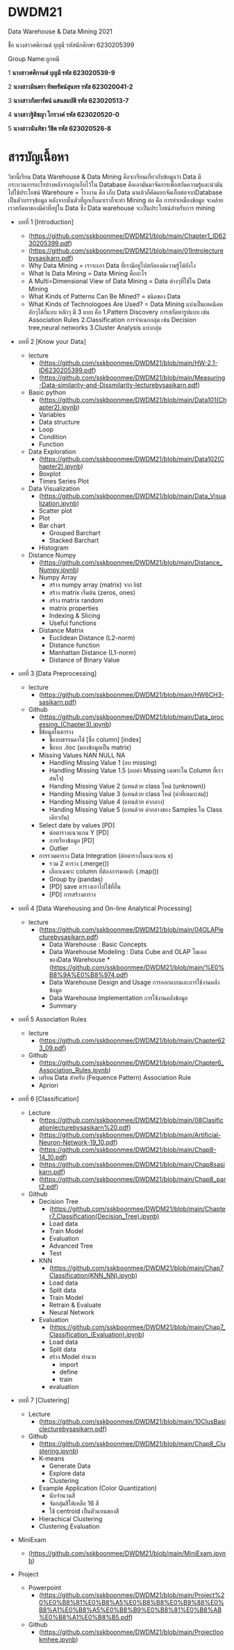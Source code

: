 # DWDM21
Data Warehouse &amp;  Data Mining 2021

ชื่อ นางสาวศศิกานต์  บุญมี รหัสนักศึกษา 6230205399

Group Name:ลูกหมี

1 **นางสาวศศิกานต์ บุญมี
รหัส 623020539-9**

2 **นางสาวมินตรา ทิพยรัตน์สุนทร
รหัส 623020041-2**

3 **นางสาวกัลยารัตน์ แสนสมบัติ
รหัส 623020513-7**

4 **นางสาวฐิติชญา ไกรวงค์
รหัส 623020520-0**

5 **นางสาวนันทิชา วิชิต
รหัส 623020526-8**

# สารบัญเนื้อหา

วิชานี้เรียน Data Warehouse & Data Mining คือจะเรียนเกี่ยวกับข้อมูลว่า Data มีกระบวนการอะไรบ้างหลังจากถูกเก็บไว้ใน Database คือเอามันมาจัดการเพื่อสกัดความรู้และนำมันไปใช้ประโยชน์
Warehoure = โรงงาน คือ เก็บ Data มาแล้วก็คัดแยกจัดเก็บต่อจากDatabase เป็นตัวบรรจุข้อมูล หลังจากนั้นตัวที่ถูกเก็บมาเราก็จะทำ Mining ต่อ คือ การทำเหมืองข้อมูล จะคล้ายเราสกัดหาของมีค่าที่อยู่ใน Data 
ซึ่ง Data warehouse จะเป็นประโยชน์สำหรับการ mining

* บทที่ 1 [Introduction]
  * (https://github.com/sskboonmee/DWDM21/blob/main/Chapter1_ID6230205399.pdf)
  * (https://github.com/sskboonmee/DWDM21/blob/main/01Introlecturebysasikarn.pdf)
  * Why Data Mining = เราจะเอา Data ที่เรามีอยู่ไปสกัลองค์ความรู้ได้ยังไง 
  * What Is Data Mining = Data Mining คืออะไร
  * A Multi=Dimensional View of Data Mining = Data ต่างๆที่ใช้ใน Data Mining 
  * What Kinds of Patterns Can Be Mined? = ชนิดของ Data 
  * What Kinds of Technologoes Are Used? = Data Mining แบ่งเป็นเทคนิคหลักๆได้กี่แบบ
    หลักๆ มี 3 แบบ คือ 
    1.Pattern Discovery การสกัดหารูปแบบ  เช่น Association Rules 
    2.Classification การจำแนกกลุ่ม เช่น Decision tree,neural networks 
    3.Cluster Analysis แบ่งกลุ่ม 

* บทที่ 2 [Know your Data] 
  * lecture
    * (https://github.com/sskboonmee/DWDM21/blob/main/HW-2.1-ID6230205399.pdf)
    * (https://github.com/sskboonmee/DWDM21/blob/main/Measuring-Data-similarity-and-Dissmilarity-lecturebysasikarn.pdf)
  * Basic python
    * (https://github.com/sskboonmee/DWDM21/blob/main/Data101(Chapter2).ipynb)
     * Variables
     * Data structure
     * Loop
     * Condition
     * Function
  * Data Exploration
    * (https://github.com/sskboonmee/DWDM21/blob/main/Data102(Chapter2).ipynb) 
     * Boxplot
     * Times Series Plot 
  * Data Visualization 
    * (https://github.com/sskboonmee/DWDM21/blob/main/Data_Visualization.ipynb)
     * Scatter plot
     * Plot
     * Bar chart
       * Grouped Barchart
       * Stacked Barchart
     * Histogram 
  * Distance Numpy
    * (https://github.com/sskboonmee/DWDM21/blob/main/Distance_Numpy.ipynb)
     * Numpy Array
       * สร้าง numpy array (matrix) จาก list
       * สร้าง matrix เริ่มต้น (zeros, ones)
       * สร้าง matrix random 
       * matrix properties
       * Indexing & Slicing
       * Useful functions
     * Distance Matrix
       * Euclidean Distance (L2-norm)
       * Distance function
       * Manhattan Distance (L1-norm)
       * Distance of Binary Value
* บทที่ 3 [Data Preprocessing]
  * lecture  
     * (https://github.com/sskboonmee/DWDM21/blob/main/HW6CH3-sasikarn.pdf)
  * Github
     * (https://github.com/sskboonmee/DWDM21/blob/main/Data_processing_(Chapter3).ipynb)
     * ชี้ข้อมูลในตาราง
       * ชี้แบบธรรมดาใช้ [ชื่อ column] [index]
       * ชี้แบบ .iloc (มองข้อมูลเป็น matrix)
     * Missing Values NAN NULL NA
       * Handling Missing Value 1 (ลบ missing)
       * Handling Missing Value 1.5 (ลบค่า Missing เฉพาะใน Column ที่เราสนใจ)
       * Handing Missing Value 2 (แทนด้วย class ใหม่ (unknown))
       * Handing Missing Value 3 (แทนด้วย class ใหม่ (ค่าที่เหมาะสม))
       * Handing Missing Value 4 (แทนด้วย ค่ากลาง)
       * Handing Missing Value 5 (แทนด้วย ค่ากลางของ Samples ใน Class เดียวกัน)
     * Select date by values [PD]
       * ต่อตารางแนวแกน Y [PD]
       * การเรียงข้อมูล [PD]
       * Outlier
     * การรวมตาราง Data Integration (ต่อตารางในแนวแกน x)
       * รวม 2 ตาราง (.merge())
       * เลือกเฉพาะ column ที่ต้องการมาแปะ (.map())
       * Group by (pandas)
       * [PD] save ตารางเอาไปใช้ที่อื่น
       * [PD] การสร้างตาราง
* บทที่ 4 [Data Warehousing and On-line Analytical Processing]
  * lecture 
    * (https://github.com/sskboonmee/DWDM21/blob/main/04OLAPlecturebysasikarn.pdf) 
      * Data Warehouse : Basic Concepts 
      * Data Warehouse Modeling : Data Cube and OLAP  โมเดลของData Warehouse
       *(https://github.com/sskboonmee/DWDM21/blob/main/%E0%B8%9A%E0%B8%974.pdf)
      * Data Warehouse Design and Usage การออกแบบและการใช้งานคลังข้อมูล
      * Data Warehouse Implementation การใช้งานคลังข้อมูล
      * Summary 
* บทที่ 5 Association Rules
  * lecture
    * (https://github.com/sskboonmee/DWDM21/blob/main/Chapter623_09.pdf)  
  * Github 
    * (https://github.com/sskboonmee/DWDM21/blob/main/Chapter6_Association_Rules.ipynb)  
    * เตรียม Data สำหรับ (Fequence Pattern) Association Rule
    * Apriori
* บทที่ 6 [Classification]
  * Lecture
    * (https://github.com/sskboonmee/DWDM21/blob/main/08Clasificationlecturebysasikarn%20.pdf)
    * (https://github.com/sskboonmee/DWDM21/blob/main/Artificial-Neuron-Network-19_10.pdf)
    * (https://github.com/sskboonmee/DWDM21/blob/main/Chap8-14_10.pdf)  
    * (https://github.com/sskboonmee/DWDM21/blob/main/Chap8sasikarn.pdf) 
    * (https://github.com/sskboonmee/DWDM21/blob/main/Chap8_part2.pdf) 
  * Github
    * Decision Tree
      * (https://github.com/sskboonmee/DWDM21/blob/main/Chapter7_Classification(Decision_Tree).ipynb)
      * Load data
      * Train Model
      * Evaluation
      * Advanced Tree
      * Test
    * KNN
      * (https://github.com/sskboonmee/DWDM21/blob/main/Chap7Classification(KNN_NN).ipynb)
      * Load data
      * Split data
      * Train Model 
      * Retrain & Evaluate
      * Neural Network
    * Evaluation
      * (https://github.com/sskboonmee/DWDM21/blob/main/Chap7_Classification_(Evaluation).ipynb)
      * Load data
      * Split data     
      * สร้าง Model ทำนาย
        * import
        * define
        * train
      * evaluation
* บทที่ 7 [Clustering]  
  * Lecture
    * (https://github.com/sskboonmee/DWDM21/blob/main/10ClusBasiclecturebysasikarn.pdf)
  * Github
    * (https://github.com/sskboonmee/DWDM21/blob/main/Chap8_Clustering.ipynb) 
    * K-means
      * Generate Data    
      * Explore data
      * Clustering
    * Example Application (Color Quantization)
      * นับจำนวนสี
      * จัดกลุ่มสีให้เหลือ 16 สี
      * ใช้ centroid เป็นตัวแทนของสี
    * Hierachical Clustering
    * Clustering Evaluation
* MiniExam
  * (https://github.com/sskboonmee/DWDM21/blob/main/MiniExam.ipynb) 
* Project
  * Powerpoint  
    * (https://github.com/sskboonmee/DWDM21/blob/main/Project%20%E0%B8%81%E0%B8%A5%E0%B8%B8%E0%B9%88%E0%B8%A1%E0%B8%A5%E0%B8%B9%E0%B8%81%E0%B8%AB%E0%B8%A1%E0%B8%B5.pdf)  
  * Github
    * (https://github.com/sskboonmee/DWDM21/blob/main/Projectlookmhee.ipynb)

